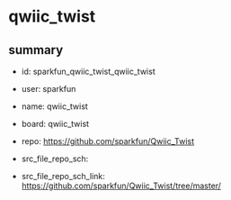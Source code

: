 # qwiic_twist
 
## summary 
* id: sparkfun_qwiic_twist_qwiic_twist
* user: sparkfun
* name: qwiic_twist
* board: qwiic_twist
* repo: https://github.com/sparkfun/Qwiic_Twist



* src_file_repo_sch: 
* src_file_repo_sch_link: https://github.com/sparkfun/Qwiic_Twist/tree/master/






